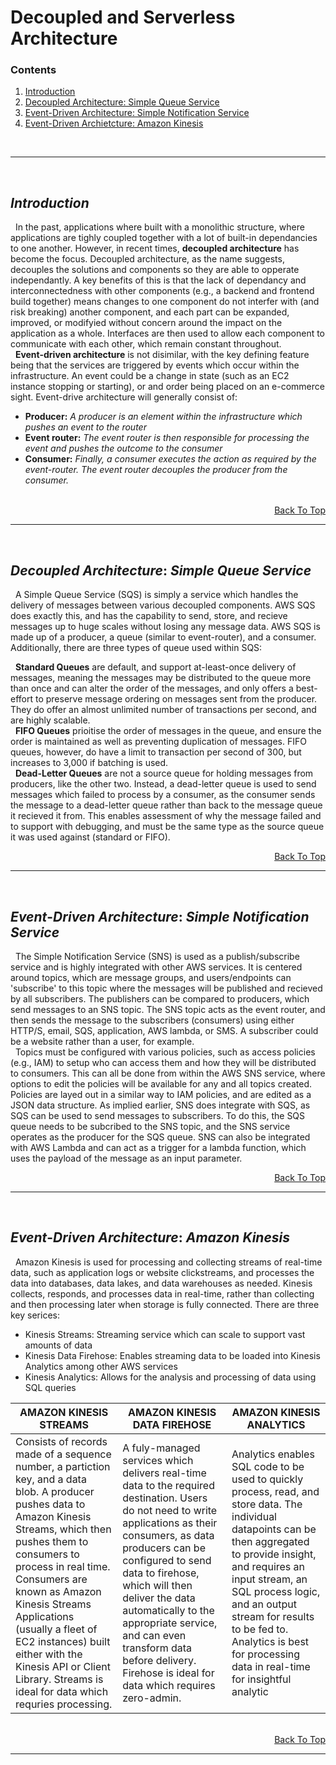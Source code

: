 # Decoupled and Serverless Architecture <a id="top"></a>

### Contents
1. [Introduction](#one)
2. [Decoupled Architecture: Simple Queue Service](#two)
3. [Event-Driven Architecture: Simple Notification Service](#three)
4. [Event-Driven Archietcture: Amazon Kinesis](#four)
<br/>

---

<br/>

## $Introduction$ <a id="one"></a>
&nbsp; In the past, applications where built with a monolithic structure, where applications are tighly coupled together with a lot of built-in dependancies to one another. However, in recent times, **decoupled architecture** has become the focus. Decoupled architecture, as the name suggests, decouples the solutions and components so they are able to opperate independantly. A key benefits of this is that the lack of dependancy and interconnectedness with other components (e.g., a backend and frontend build together) means changes to one component do not interfer with (and risk breaking) another component, and each part can be expanded, improved, or modifyied without concern around the impact on the application as a whole. Interfaces are then used to allow each component to communicate with each other, which remain constant throughout. <br/>
&nbsp; **Event-driven architecture** is not disimilar, with the key defining feature being that the services are triggered by events which occur within the infrastructure. An event could be a change in state (such as an EC2 instance stopping or starting), or and order being placed on an e-commerce sight. Event-drive architecture will generally consist of:

* **Producer:** *A producer is an element within the infrastructure which pushes an event to the router*
* **Event router:** *The event router is then responsible for processing the event and pushes the outcome to the consumer*
* **Consumer:** *Finally, a consumer executes the action as required by the event-router. The event router decouples the producer from the consumer.*
<br/>

<div style="text-align:right;">
<a href="#top">Back To Top</a>
</div>

---

<br/>

## $Decoupled$ $Architecture:$ $Simple$ $Queue$ $Service$ <a id="two"></a>
&nbsp; A Simple Queue Service (SQS) is simply a service which handles the delivery of messages between various decoupled components. AWS SQS does exactly this, and has the capability to send, store, and recieve messages up to huge scales without losing any message data. AWS SQS is made up of a producer, a queue (similar to event-router), and a consumer. Additionally, there are three types of queue used within SQS:

&nbsp; **Standard Queues** are default, and support at-least-once delivery of messages, meaning the messages may be distributed to the queue more than once and can alter the order of the messages, and only offers a best-effort to preserve message ordering on messages sent from the producer. They do offer an almost unlimited number of transactions per second, and are highly scalable. <br/>
&nbsp; **FIFO Queues** prioitise the order of messages in the queue, and ensure the order is maintained as well as preventing duplication of messages. FIFO queues, however, do have a limit to transaction per second of 300, but increases to 3,000 if batching is used. <br/>
&nbsp; **Dead-Letter Queues** are not a source queue for holding messages from producers, like the other two. Instead, a dead-letter queue is used to send messages which failed to process by a consumer, as the consumer sends the message to a dead-letter queue rather than back to the message queue it recieved it from. This enables assessment of why the message failed and to support with debugging, and must be the same type as the source queue it was used against (standard or FIFO).
<br/>

<div style="text-align:right;">
<a href="#top">Back To Top</a>
</div>

---

<br/>

## $Event$-$Driven$ $Architecture:$ $Simple$ $Notification$ $Service$ <a id="three"></a>
&nbsp; The Simple Notification Service (SNS) is used as a publish/subscribe service and is highly integrated with other AWS services. It is centered around topics, which are message groups, and users/endpoints can 'subscribe' to this topic where the messages will be published and recieved by all subscribers. The publishers can be compared to producers, which send messages to an SNS topic. The SNS topic acts as the event router, and then sends the message to the subscribers (consumers) using either HTTP/S, email, SQS, application, AWS lambda, or SMS. A subscriber could be a website rather than a user, for example. <br/>
&nbsp; Topics must be configured with various policies, such as access policies (e.g., IAM) to setup who can access them and how they will be distributed to consumers. This can all be done from within the AWS SNS service, where options to edit the policies will be available for any and all topics created. Policies are layed out in a similar way to IAM policies, and are edited as a JSON data structure. As implied earlier, SNS does integrate with SQS, as SQS can be used to send messages to subscribers. To do this, the SQS queue needs to be subcribed to the SNS topic, and the SNS service operates as the producer for the SQS queue. SNS can also be integrated with AWS Lambda and can act as a trigger for a lambda function, which uses the payload of the message as an input parameter. 
<br/>

<div style="text-align:right;">
<a href="#top">Back To Top</a>
</div>

---

<br/>

## $Event$-$Driven$ $Architecture:$ $Amazon$ $Kinesis$ <a id="four"></a>
&nbsp; Amazon Kinesis is used for processing and collecting streams of real-time data, such as application logs or website clickstreams, and processes the data into databases, data lakes, and data warehouses as needed. Kinesis collects, responds, and processes data in real-time, rather than collecting and then processing later when storage is fully connected. There are three key serices:
* Kinesis Streams: Streaming service which can scale to support vast amounts of data
* Kinesis Data Firehose: Enables streaming data to be loaded into Kinesis Analytics among other AWS services
* Kinesis Analytics: Allows for the analysis and processing of data using SQL queries

| **AMAZON KINESIS STREAMS** | **AMAZON KINESIS DATA FIREHOSE** | **AMAZON KINESIS ANALYTICS** |
| ----------- | ------------ | ------------- |
| Consists of records made of a sequence number, a partiction key, and a data blob. A producer pushes data to Amazon Kinesis Streams, which then pushes them to consumers to process in real time. Consumers are known as Amazon Kinesis Streams Applications (usually a fleet of EC2 instances) built either with the Kinesis API or Client Library. Streams is ideal for data which requries processing. | A fuly-managed services which delivers real-time data to the required destination. Users do not need to write applications as their consumers, as data producers can be configured to send data to firehose, which will then deliver the data automatically to the appropriate service, and can even transform data before delivery. Firehose is ideal for data which requires zero-admin. | Analytics enables SQL code to be used to quickly process, read, and store data. The individual datapoints can be then aggregated to provide insight, and requires an input stream, an SQL process logic, and an output stream for results to be fed to. Analytics is best for processing data in real-time for insightful analytic |
<br/>

<div style="text-align:right;">
<a href="#top">Back To Top</a>
</div>

---